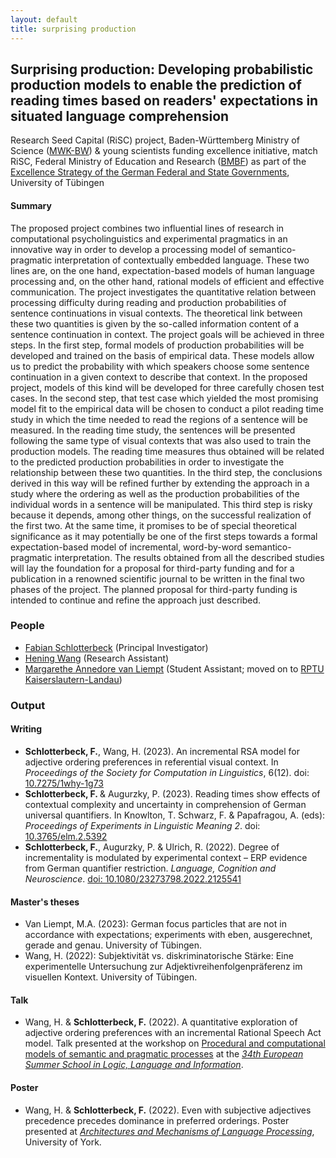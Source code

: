 ```yaml
---
layout: default
title: surprising production
---
```


<h2>
    <strong>Surprising production:</strong>
    Developing probabilistic production models to enable the prediction of reading times based on readers' expectations in situated language comprehension
</h2>
<p markdown="1">

Research Seed Capital (RiSC) project, Baden-Württemberg Ministry of Science ([MWK-BW](https://mwk.baden-wuerttemberg.de/en/home)) & young scientists funding excellence initiative, match RiSC, Federal Ministry of Education and Research ([BMBF](https://www.bundesregierung.de/breg-en/federal-government/ministries/federal-ministry-of-education)) as part of the [Excellence Strategy of the German Federal and State Governments](https://www.dfg.de/en/research_funding/funding_initiative/excellence_strategy/index.html), University of Tübingen

</p>

<h4>Summary</h4>
<p>
The proposed project combines two influential lines of research in computational psycholinguistics and experimental pragmatics in an innovative way in order to develop a processing model of semantico-pragmatic interpretation of contextually embedded language. These two lines are, on the one hand, expectation-based models of human language processing and, on the other hand, rational models of efficient and effective communication. The project investigates the quantitative relation between processing difficulty during reading and production probabilities of sentence continuations in visual contexts. The theoretical link between these two quantities is given by the so-called information content of a sentence continuation in context. The project goals will be achieved in three steps. In the first step, formal models of production probabilities will be developed and trained on the basis of empirical data. These models allow us to predict the probability with which speakers choose some sentence continuation in a given context to describe that context. In the proposed project, models of this kind will be developed for three carefully chosen test cases. In the second step, that test case which yielded the most promising model fit to the empirical data will be chosen to conduct a pilot reading time study in which the time needed to read the regions of a sentence will be measured. In the reading time study, the sentences will be presented following the same type of visual contexts that was also used to train the production models. The reading time measures thus obtained will be related to the predicted production probabilities in order to investigate the relationship between these two quantities. In the third step, the conclusions derived in this way will be refined further by extending the approach in a study where the ordering as well as the production probabilities of the individual words in a sentence will be manipulated. This third step is risky because it depends, among other things, on the successful realization of the first two. At the same time, it promises to be of special theoretical significance as it may potentially be one of the first steps towards a formal expectation-based model of incremental, word-by-word semantico-pragmatic interpretation. The results obtained from all the described studies will lay the foundation for a proposal for third-party funding and for a publication in a renowned scientific journal to be written in the final two phases of the project. The planned proposal for third-party funding is intended to continue and refine the approach just described.
</p>

<h3>People</h3>

- [Fabian Schlotterbeck](index.md) (Principal Investigator)
- [Hening Wang](https://uni-tuebingen.de/de/254699) (Research Assistant)
- [Margarethe Annedore van Liempt](https://ksw.rptu.de/institute/institut-fuer-germanistik/wir-ueber-uns/sprachdidaktik/margarethe-van-liempt) (Student Assistant; moved on to [RPTU Kaiserslautern-Landau](https://rptu.de))

<h3>Output</h3>
<h4>Writing</h4>
<ul>
    <li>
        <strong>Schlotterbeck, F.</strong>, Wang, H. (2023). An incremental RSA model for adjective ordering preferences in referential visual context. In <em>Proceedings of the Society for Computation in Linguistics</em>, 6(12). doi: <a href="https://doi.org/10.7275/1why-1g73" target="_blank" class="external-link" rel="noreferrer">10.7275/1why-1g73</a>
    </li>
    <li>
        <strong>Schlotterbeck, F. </strong>&amp; Augurzky, P. (2023). Reading times show effects of contextual complexity and uncertainty in comprehension of German universal quantifiers. In Knowlton, T. Schwarz, F. &amp; Papafragou, A. (eds): <em>Proceedings of Experiments in Linguistic Meaning 2</em>. doi: <a href="https://doi.org/10.3765/elm.2.5392" target="_blank" class="external-link" rel="noreferrer">10.3765/elm.2.5392</a>
    </li>
    <li>
        <strong>Schlotterbeck, F.</strong>, Augurzky, P. &amp; Ulrich, R. (2022). Degree of incrementality is modulated by experimental context – ERP evidence from German quantifier restriction. <em>Language, Cognition and Neuroscience</em>. <a href="https://doi.org/10.1080/23273798.2022.2125541" target="_blank" class="external-link" rel="noreferrer">doi: 10.1080/23273798.2022.2125541</a>
    </li>
</ul>

<h4>Master's theses</h4>
<ul>
    <li>
        Van Liempt, M.A. (2023): German focus particles that are not in accordance with expectations; experiments with eben, ausgerechnet, gerade and genau. University of Tübingen.
    </li>
    <li>
        Wang, H. (2022): Subjektivität vs. diskriminatorische Stärke: Eine experimentelle Untersuchung zur Adjektivreihenfolgenpräferenz im visuellen Kontext. University of Tübingen.
    </li>
</ul>

<h4>Talk</h4>
<ul>
    <li>
        Wang, H. &amp; <strong>Schlotterbeck, F.</strong> (2022). A quantitative exploration of adjective ordering preferences with an incremental Rational Speech Act model. Talk presented at the workshop on <a href="https://prosandcomps.github.io" target="_blank" class="external-link" rel="noreferrer">Procedural and computational models of semantic and pragmatic processes</a> at the <em><a href="https://2023.esslli.eu" target="_blank" class="external-link" rel="noreferrer">34th European Summer School in Logic, Language and Information</a></em>. 
    </li>
</ul>

<h4>Poster</h4>
<ul>
    <li>
        Wang, H. &amp; <strong>Schlotterbeck, F.</strong> (2022). Even with subjective adjectives precedence precedes dominance in preferred orderings. Poster presented at <em><a href="https://amlap2022.york.ac.uk" target="_blank" class="external-link" rel="noreferrer">Architectures and Mechanisms of Language Processing</a></em>, University of York.
    </li>
</ul>


